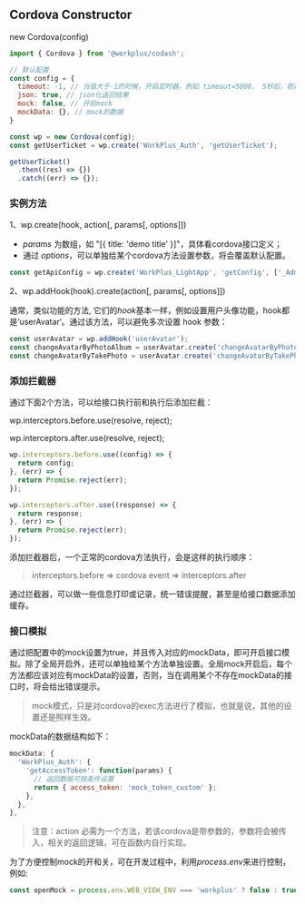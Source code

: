 ## Cordova  Constructor

new Cordova(config)

```js
import { Cordova } from '@workplus/codash';

// 默认配置
const config = {
  timeout: -1, // 当值大于-1的时候，开启定时器，例如 timeout=5000， 5秒后，若接口没有返回，将超时并返回 status: -1
  json: true, // json化返回结果
  mock: false, // 开启mock
  mockData: {}, // mock的数据
}

const wp = new Cordova(config);
const getUserTicket = wp.create('WorkPlus_Auth', 'getUserTicket');

getUserTicket()
  .then((res) => {})
  .catch((err) => {});
```

### 实例方法

1、wp.create(hook, action[, params[, options]])

* *params* 为数组，如 "[{ title: 'demo title' }]"，具体看cordova接口定义；
* 通过 *options*，可以单独给某个cordova方法设置参数，将会覆盖默认配置。

```js
const getApiConfig = wp.create('WorkPlus_LightApp', 'getConfig', ['_AdminUrl'], { timeout: 1000 });
```

2、wp.addHook(hook).create(action[, params[, options]])

通常，类似功能的方法, 它们的*hook*基本一样，例如设置用户头像功能，hook都是‘userAvatar‘。通过该方法，可以避免多次设置 hook 参数：

```js
const userAvatar = wp.addHook('userAvatar');
const changeAvatarByPhotoAlbum = userAvatar.create('changeAvatarByPhotoAlbum');
const changeAvatarByTakePhoto = userAvatar.create('changeAvatarByTakePhoto');
```

### 添加拦截器

通过下面2个方法，可以给接口执行前和执行后添加拦截：

wp.interceptors.before.use(resolve, reject);

wp.interceptors.after.use(resolve, reject);

```js
wp.interceptors.before.use((config) => {
  return config;
}, (err) => {
  return Promise.reject(err);
});

wp.interceptors.after.use((response) => {
  return response;
}, (err) => {
  return Promise.reject(err);
});
```

添加拦截器后，一个正常的cordova方法执行，会是这样的执行顺序：

> interceptors.before => cordova event => interceptors.after

通过拦截器，可以做一些信息打印或记录，统一错误提醒，甚至是给接口数据添加缓存。

### 接口模拟

通过把配置中的mock设置为true，并且传入对应的mockData，即可开启接口模拟。除了全局开启外，还可以单独给某个方法单独设置。全局mock开启后，每个方法都应该对应有mockData的设置，否则，当在调用某个不存在mockData的接口时，将会给出错误提示。

> mock模式，只是对cordova的exec方法进行了模拟，也就是说，其他的设置还是照样生效。

mockData的数据结构如下：

```js
mockData: {
  'WorkPlus_Auth': {
    'getAccessToken': function(params) {
      // 返回数据可按条件设置
      return { access_token: 'mock_token_custom' };
    },
  },
},
```

> 注意：action 必需为一个方法，若该cordova是带参数的，参数将会被传入，相关的返回逻辑，可在函数内自行实现。

为了方便控制mock的开和关，可在开发过程中，利用*process.env*来进行控制，例如:

```js
const openMock = process.env.WEB_VIEW_ENV === 'workplus' ? false : true; 
```


